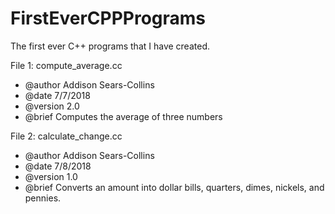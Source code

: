 # FirstEverCPPPrograms
The first ever C++ programs that I have created.

File 1:    compute_average.cc
 * @author  Addison Sears-Collins
 * @date    7/7/2018  
 * @version 2.0
 * @brief Computes the average of three numbers

File 2:    calculate_change.cc
 * @author  Addison Sears-Collins
 * @date    7/8/2018  
 * @version 1.0
 * @brief Converts an amount into dollar bills, quarters, dimes, nickels, and pennies.
